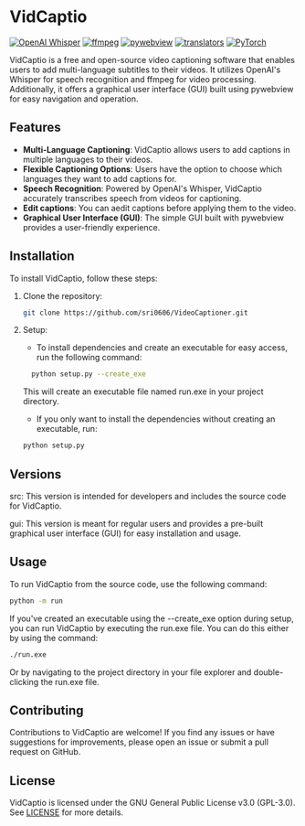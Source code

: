 # VidCaptio

[![OpenAI Whisper](https://img.shields.io/badge/OpenAI-Whisper-blue)](https://openai.com)
[![ffmpeg](https://img.shields.io/badge/ffmpeg-latest-orange)](https://ffmpeg.org)
[![pywebview](https://img.shields.io/badge/pywebview-latest-yellow)](https://pywebview.flowrl.com/)
[![translators](https://img.shields.io/badge/translators-latest-green)](https://pypi.org/project/translators/)
[![PyTorch](https://img.shields.io/badge/PyTorch-latest-red)](https://pytorch.org/)


VidCaptio is a free and open-source video captioning software that enables users to add multi-language subtitles to their videos. It utilizes OpenAI's Whisper for speech recognition and ffmpeg for video processing. Additionally, it offers a graphical user interface (GUI) built using pywebview for easy navigation and operation.

## Features

- **Multi-Language Captioning**: VidCaptio allows users to add captions in multiple languages to their videos.
- **Flexible Captioning Options**: Users have the option to choose which languages they want to add captions for.
- **Speech Recognition**: Powered by OpenAI's Whisper, VidCaptio accurately transcribes speech from videos for captioning.
- **Edit captions**: You can aedit captions before applying them to the video.
- **Graphical User Interface (GUI)**: The simple GUI built with pywebview provides a user-friendly experience.

## Installation

To install VidCaptio, follow these steps:

1. Clone the repository:

   ```bash
   git clone https://github.com/sri0606/VideoCaptioner.git
   ```

2. Setup:
   - To install dependencies and create an executable for easy access, run the following command:
    ```bash
      python setup.py --create_exe
   ```
      This will create an executable file named run.exe in your project directory.

   - If you only want to install the dependencies without creating an executable, run:
   ```bash
   python setup.py
   ```

## Versions
src: This version is intended for developers and includes the source code for VidCaptio.

gui: This version is meant for regular users and provides a pre-built graphical user interface (GUI) for easy installation and usage.

## Usage
To run VidCaptio from the source code, use the following command:
```bash
python -m run
```
If you've created an executable using the --create_exe option during setup, you can run VidCaptio by executing the run.exe file. You can do this either by using the command:
```bash
./run.exe
```
Or by navigating to the project directory in your file explorer and double-clicking the run.exe file.


## Contributing

Contributions to VidCaptio are welcome! If you find any issues or have suggestions for improvements, please open an issue or submit a pull request on GitHub.

## License

VidCaptio is licensed under the GNU General Public License v3.0 (GPL-3.0). See [LICENSE](LICENSE) for more details.
